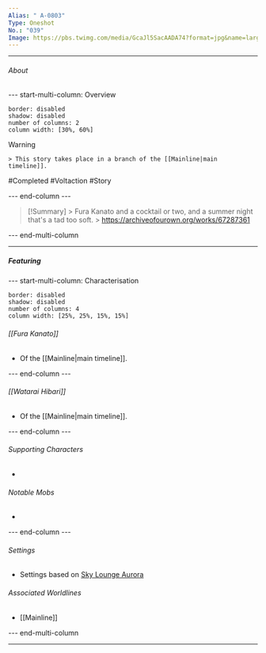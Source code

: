 ```yaml
---
Alias: " A-0803"
Type: Oneshot
No.: "039"
Image: https://pbs.twimg.com/media/GcaJl5SacAADA74?format=jpg&name=large
---
```



----
###### About
--- start-multi-column: Overview
```column-settings
border: disabled
shadow: disabled
number of columns: 2
column width: [30%, 60%]
```

> [!Warning]
    > This story takes place in a branch of the [[Mainline|main timeline]].

#Completed #Voltaction #Story

--- end-column ---

> [!Summary]
    > Fura Kanato and a cocktail or two, and a summer night that's a tad too soft.
    > https://archiveofourown.org/works/67287361

--- end-multi-column


----
##### Featuring

--- start-multi-column: Characterisation
```column-settings 
border: disabled
shadow: disabled
number of columns: 4
column width: [25%, 25%, 15%, 15%]
```

###### [[Fura Kanato]]
- Of the [[Mainline|main timeline]].

--- end-column ---

###### [[Watarai Hibari]]
- Of the [[Mainline|main timeline]].

--- end-column ---

###### Supporting Characters
- 

###### Notable Mobs
- 

--- end-column ---

###### Settings
- Settings based on [Sky Lounge Aurora](https://www.keioplaza.com/restaurants/sky_lounge.html)

###### Associated Worldlines
- [[Mainline]]

--- end-multi-column 

----



